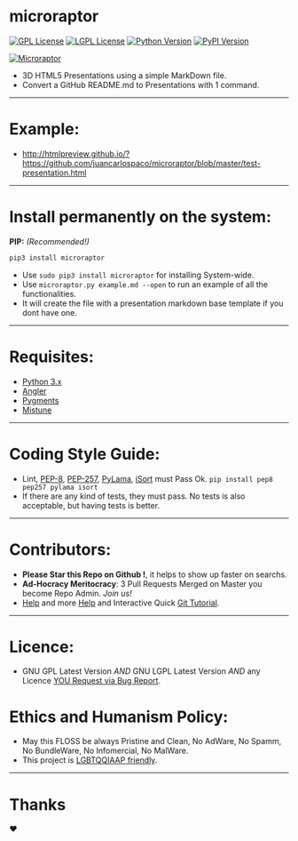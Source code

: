 # microraptor

[![GPL License](http://img.shields.io/badge/license-GPL-blue.svg)](http://opensource.org/licenses/GPL-3.0)
[![LGPL License](http://img.shields.io/badge/license-LGPL-blue.svg)](http://opensource.org/licenses/LGPL-3.0)
[![Python Version](https://img.shields.io/badge/Python-3-brightgreen.svg)](http://python.org)
[![PyPI Version](https://img.shields.io/pypi/v/microraptor.svg)](https://pypi.python.org/pypi/microraptor)

[![Microraptor](http://img.youtube.com/vi/-fyxUxGdrns/0.jpg)](http://www.youtube.com/watch?v=-fyxUxGdrns)

- 3D HTML5 Presentations using a simple MarkDown file.
- Convert a GitHub README.md to Presentations with 1 command.

-----

# Example:

- http://htmlpreview.github.io/?https://github.com/juancarlospaco/microraptor/blob/master/test-presentation.html

-----


# Install permanently on the system:

**PIP:** *(Recommended!)*
```bash
pip3 install microraptor
```
- Use `sudo pip3 install microraptor` for installing System-wide.
- Use `microraptor.py example.md --open` to run an example of all the functionalities.
- It will create the file with a presentation markdown base template if you dont have one.

-----

# Requisites:

- [Python 3.x](https://www.python.org "Python Homepage")
- [Angler](https://github.com/juancarlospaco/anglerfish)
- [Pygments](http://pygments.org)
- [Mistune](http://mistune.readthedocs.io)

-----

# Coding Style Guide:

- Lint, [PEP-8](https://www.python.org/dev/peps/pep-0008), [PEP-257](https://www.python.org/dev/peps/pep-0257), [PyLama](https://github.com/klen/pylama#-pylama), [iSort](https://github.com/timothycrosley/isort) must Pass Ok. `pip install pep8 pep257 pylama isort`
- If there are any kind of tests, they must pass. No tests is also acceptable, but having tests is better.

-----

# Contributors:

- **Please Star this Repo on Github !**, it helps to show up faster on searchs.
- **Ad-Hocracy Meritocracy**: 3 Pull Requests Merged on Master you become Repo Admin. *Join us!*
- [Help](https://help.github.com/articles/using-pull-requests) and more [Help](https://help.github.com/articles/fork-a-repo) and Interactive Quick [Git Tutorial](https://try.github.io).

-----

# Licence:

- GNU GPL Latest Version *AND* GNU LGPL Latest Version *AND* any Licence [YOU Request via Bug Report](https://github.com/juancarlospaco/microraptor/issues/new).


# Ethics and Humanism Policy:
- May this FLOSS be always Pristine and Clean, No AdWare, No Spamm, No BundleWare, No Infomercial, No MalWare.
- This project is [LGBTQQIAAP friendly](http://www.urbandictionary.com/define.php?term=LGBTQQIAAP "Whats LGBTQQIAAP").

-----

# Thanks
&hearts;
